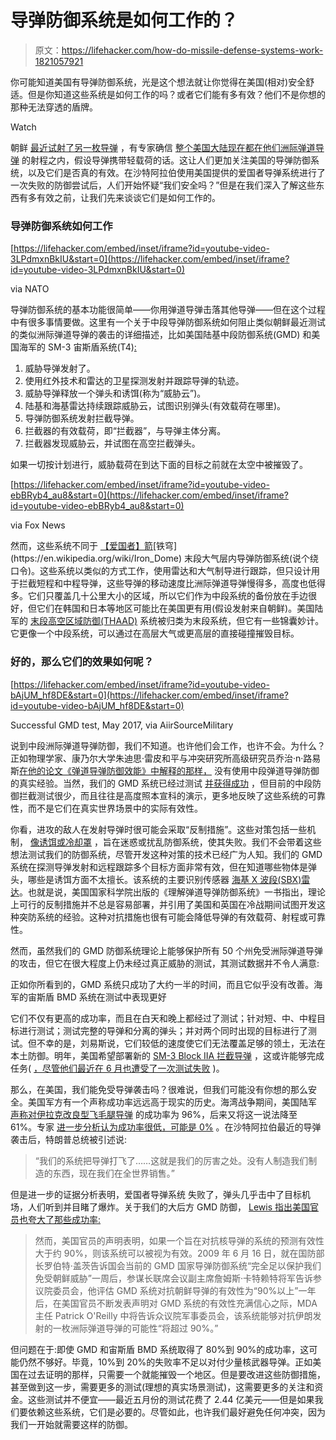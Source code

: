 # 导弹防御系统是如何工作的？

> 原文：<https://lifehacker.com/how-do-missile-defense-systems-work-1821057921>

你可能知道美国有导弹防御系统，光是这个想法就让你觉得在美国(相对)安全舒适。但是你知道这些系统是如何工作的吗？或者它们能有多有效？他们不是你想的那种无法穿透的盾牌。

Watch

朝鲜 [最近试射了另一枚导弹](https://www.washingtonpost.com/amphtml/news/worldviews/wp/2017/11/29/north-koreas-late-night-missile-test-may-hint-at-broader-strategy/) ，有专家确信 [整个美国大陆现在都在他们洲际弹道导弹](https://lifehacker.com/where-in-the-world-north-koreas-arsenal-of-missiles-can-1820009566) 的射程之内，假设导弹携带轻载荷的话。这让人们更加关注美国的导弹防御系统，以及它们是否真的有效。在沙特阿拉伯使用美国提供的爱国者导弹系统进行了一次失败的防御尝试后，人们开始怀疑“我们安全吗？”但是在我们深入了解这些东西有多有效之前，让我们先来谈谈它们是如何工作的。

### 导弹防御系统如何工作

 [https://lifehacker.com/embed/inset/iframe?id=youtube-video-3LPdmxnBkIU&start=0](https://lifehacker.com/embed/inset/iframe?id=youtube-video-3LPdmxnBkIU&start=0)

<figcaption class="sc-1ptbguh-0 hxeMec caption">via NATO</figcaption> 

导弹防御系统的基本功能很简单——你用弹道导弹击落其他导弹——但在这个过程中有很多事情要做。这里有一个关于中段导弹防御系统如何阻止类似朝鲜最近测试的类似洲际弹道导弹的袭击的详细描述，比如美国陆基中段防御系统(GMD) 和美国海军的 SM-3 宙斯盾系统(T4)[:](https://www.mda.mil/system/aegis_bmd.html)

1.  威胁导弹发射了。
2.  使用红外技术和雷达的卫星探测发射并跟踪导弹的轨迹。
3.  威胁导弹释放一个弹头和诱饵(称为“威胁云”)。
4.  陆基和海基雷达持续跟踪威胁云，试图识别弹头(有效载荷在哪里)。
5.  导弹防御系统发射拦截导弹。
6.  拦截器的有效载荷，即“拦截器”，与导弹主体分离。
7.  拦截器发现威胁云，并试图在高空拦截弹头。

如果一切按计划进行，威胁载荷在到达下面的目标之前就在太空中被摧毁了。

 [https://lifehacker.com/embed/inset/iframe?id=youtube-video-ebBRyb4_au8&start=0](https://lifehacker.com/embed/inset/iframe?id=youtube-video-ebBRyb4_au8&start=0)

<figcaption class="sc-1ptbguh-0 hxeMec caption">via Fox News</figcaption> 

然而，这些系统不同于 [【爱国者】](https://en.wikipedia.org/wiki/MIM-104_Patriot)[箭](https://en.wikipedia.org/wiki/Arrow_(Israeli_missile))[铁穹](https://en.wikipedia.org/wiki/Iron_Dome) 末段大气层内导弹防御系统(说个绕口令)。这些系统以类似的方式工作，使用雷达和大气制导进行跟踪，但只设计用于拦截短程和中程导弹，这些导弹的移动速度比洲际弹道导弹慢得多，高度也低得多。它们只覆盖几十公里大小的区域，所以它们作为中段系统的备份放在手边很好，但它们在韩国和日本等地区可能比在美国更有用(假设发射来自朝鲜)。美国陆军的 [末段高空区域防御(THAAD)](https://www.lockheedmartin.com/us/products/thaad.html) 系统被归类为末段系统，但它有一些锦囊妙计。它更像一个中段系统，可以通过在高层大气或更高层的直接碰撞摧毁目标。

### 好的，那么它们的效果如何呢？

 [https://lifehacker.com/embed/inset/iframe?id=youtube-video-bAjUM_hf8DE&start=0](https://lifehacker.com/embed/inset/iframe?id=youtube-video-bAjUM_hf8DE&start=0)

<figcaption class="sc-1ptbguh-0 hxeMec caption">Successful GMD test, May 2017, via AiirSourceMilitary</figcaption> 

说到中段洲际弹道导弹防御，我们不知道。也许他们会工作，也许不会。为什么？正如物理学家、康乃尔大学朱迪思·雷皮和平与冲突研究所高级研究员乔治·n·路易斯[](https://thebulletin.org/bio/george-n-lewis-0)[在他的论文《弹道导弹防御效能》中解释的那样，](http://aip.scitation.org/doi/pdf/10.1063/1.5009222) 没有使用中段弹道导弹防御的真实经验。当然，我们的 GMD 系统已经过测试 [并获得成功](https://www.youtube.com/watch?v=bAjUM_hf8DE) ，但目前的中段防御拦截测试很少，而且往往是高度照本宣科的演示，更多地反映了这些系统的可靠性，而不是它们在真实世界场景中的实际有效性。

你看，进攻的敌人在发射导弹时很可能会采取“反制措施”。这些对策包括一些机制， [像诱饵或冷却罩](http://www.ucsusa.org/sites/default/files/legacy/assets/documents/nwgs/cm_all.pdf) ，旨在迷惑或扰乱防御系统，使其失败。我们不会带着这些想法测试我们的防御系统，尽管开发这种对策的技术已经广为人知。我们的 GMD 系统在探测导弹发射和远程跟踪多个目标方面非常有效，但在知道哪些物体是弹头，哪些是诱饵方面不太擅长。该系统的主要识别传感器 [海基 X 波段(SBX)雷达](https://en.wikipedia.org/wiki/Sea-based_X-band_Radar)。也就是说，美国国家科学院出版的《理解弹道导弹防御系统》一书指出，理论上可行的反制措施并不总是容易部署，并引用了美国和英国在冷战期间试图开发这种突防系统的经验。这种对抗措施也很有可能会降低导弹的有效载荷、射程或可靠性。

然而，虽然我们的 GMD 防御系统理论上能够保护所有 50 个州免受洲际弹道导弹的攻击，但它在很大程度上仍未经过真正威胁的测试，其测试数据并不令人满意:

正如你所看到的，GMD 系统只成功了大约一半的时间，而且它似乎没有改善。海军的宙斯盾 BMD 系统在测试中表现更好

它们不仅有更高的成功率，而且在白天和晚上都经过了测试；针对短、中、中程目标进行测试；测试完整的导弹和分离的弹头；并对两个同时出现的目标进行了测试。但不幸的是，刘易斯说，它们较低的速度使它们无法覆盖足够的领土，无法在本土防御。明年，美国希望部署新的 [SM-3 Block IIA 拦截导弹](https://www.raytheon.com/capabilities/products/sm-3/) ，这或许能够完成任务( [，尽管他们最近在 6 月也遭受了一次测试失败](http://www.thedrive.com/the-war-zone/11794/navys-new-sm-3-block-iia-ballistic-missile-interceptor-fails-in-live-test) )。

那么，在美国，我们能免受导弹袭击吗？很难说，但我们可能没有你想的那么安全。美国军方有一个声称成功率远远高于现实的历史。海湾战争期间，美国陆军 [声称对伊拉克改良型飞毛腿导弹](http://www.tandfonline.com/doi/abs/10.1080/08929880008426482) 的成功率为 96%，后来又将这一说法降至 61%。专家 [进一步分析认为成功率很低，可能是 0%](http://aip.scitation.org/doi/pdf/10.1063/1.5009222) 。在沙特阿拉伯最近的导弹袭击后，特朗普总统被引述说:

> “我们的系统把导弹打飞了……这就是我们的厉害之处。没有人制造我们制造的东西，现在我们在全世界销售。”

但是进一步的证据分析表明，爱国者导弹系统 失败了，弹头几乎击中了目标机场，人们听到并目睹了爆炸。关于我们的大后方 GMD 防御， [Lewis 指出美国官员也夸大了那些成功率:](http://aip.scitation.org/doi/pdf/10.1063/1.5009222)

> 然而，美国官员的声明表明，如果一个旨在对抗核导弹的系统的预测有效性大于约 90%，则该系统可以被视为有效。2009 年 6 月 16 日，就在国防部长罗伯特·盖茨告诉国会当前的 GMD 国家导弹防御系统“完全足以保护我们免受朝鲜威胁”一周后，参谋长联席会议副主席詹姆斯·卡特赖特将军告诉参议院委员会，他评估 GMD 系统对抗朝鲜导弹的有效性为“90%以上”一年后，在美国官员不断发表声明对 GMD 系统的有效性充满信心之际，MDA 主任 Patrick O'Reilly 中将告诉众议院军事委员会，该系统能够对抗伊朗发射的一枚洲际弹道导弹的可能性“将超过 90%。”

但问题在于:即使 GMD 和宙斯盾 BMD 系统取得了 80%到 90%的成功率，这可能仍然不够好。毕竟，10%到 20%的失败率不足以对付少量核武器导弹。正如美国在过去证明的那样，只需要一个就能摧毁一个地区。但是要改进这些防御措施，甚至做到这一步，需要更多的测试(理想的真实场景测试)，这需要更多的关注和资金。这些测试并不便宜——最近五月份的测试花费了 2.44 亿美元——但是如果我们要依赖这些系统，它们是必要的。尽管如此，也许我们最好避免任何冲突，因为我们一开始就需要这样的防御。